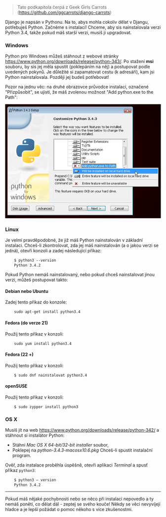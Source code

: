 > Tato podkapitola čerpá z Geek Girls Carrots (https://github.com/ggcarrots/django-carrots)

Django je napsán v Pythonu. Na to, abys mohla cokoliv dělat v Djangu, potřebuješ Python. Začněme s instalací! Chceme, aby sis nainstalovala verzi Python 3.4, takže pokud máš starší verzi, musíš ji upgradovat.

### Windows

Python pro Windows můžeš stáhnout z webové stránky https://www.python.org/downloads/release/python-343/. Po stažení **msi** souboru, by sis jej měla spustit (poklepáním na něj) a postupovat podle uvedených pokynů. Je důležité si zapamatovat cestu (k adresáři), kam jsi Python nainstalovala. Později jej budeš potřebovat!

Pozor na jednu věc: na druhé obrazovce průvodce instalací, označené "Přizpůsobit", se ujisti, že máš zvolenou možnost "Add python.exe to the Path":

![Nezapomeň přidat Python do cesty](../python_installation/images/add_python_to_windows_path.png)

### Linux

Je velmi pravděpodobné, že již máš Python nainstalován v základní instalaci. Chceš-li zkontrolovat, zda jej máš nainstalován (a o jakou verzi se jedná), otevři konzoli a zadej následující příkaz:

```
    $ python3 --version
    Python 3.4.2
```  

Pokud Python nemáš nainstalovaný, nebo pokud chceš nainstalovat jinou verzi, můžeš postupovat takto:

#### Debian nebo Ubuntu

Zadej tento příkaz do konzole:

```
    sudo apt-get install python3.4
```

#### Fedora (do verze 21)

Použij tento příkaz v konzoli:

```
    sudo yum install python3.4
```

#### Fedora (22 +)

Použij tento příkaz v konzoli:

```
    $ sudo dnf nainstalovat python3.4
```

#### openSUSE

Použij tento příkaz v konzoli:

```
    $ sudo zypper install python3
```

### OS X

Musíš jít na web https://www.python.org/downloads/release/python-342/ a stáhnout si instalátor Python:

  * Stáhni *Mac OS X 64-bit/32-bit installer* soubor,
  * Poklepej na *python-3.4.3-macosx10.6.pkg* Chceš-li spustit instalační program.

Ověř, zda instalace proběhla úspěšně, otevři aplikaci *Terminal* a spusť příkaz `python3`:

```
    $ python3 – version
    Python 3.4.2
```

* * *

Pokud máš nějaké pochybnosti nebo se něco při instalaci nepovedlo a ty nemáš ponětí, co dělat dál - zeptej se svého kouče! Někdy se věci nevyvíjejí hladce a je lepší požádat o pomoc někoho s více zkušenostmi.
